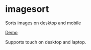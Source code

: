 # imagesort
Sorts images on desktop and mobile

[Demo](http://imagesort.herokuapp.com)

Supports touch on desktop and laptop.

